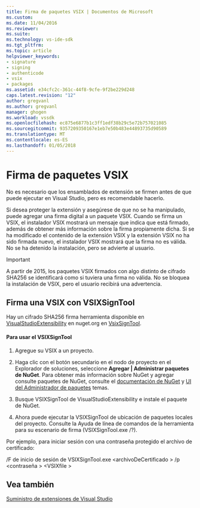 ```yaml
---
title: Firma de paquetes VSIX | Documentos de Microsoft
ms.custom: 
ms.date: 11/04/2016
ms.reviewer: 
ms.suite: 
ms.technology: vs-ide-sdk
ms.tgt_pltfrm: 
ms.topic: article
helpviewer_keywords:
- signature
- signing
- authenticode
- vsix
- packages
ms.assetid: e34cfc2c-361c-44f8-9cfe-9f2be229d248
caps.latest.revision: "12"
author: gregvanl
ms.author: gregvanl
manager: ghogen
ms.workload: vssdk
ms.openlocfilehash: ec875e6877b1c3ff1edf38b29c5e72b757021085
ms.sourcegitcommit: 9357209350167e1eb7e50b483e44893735d90589
ms.translationtype: MT
ms.contentlocale: es-ES
ms.lasthandoff: 01/05/2018
---
```

# <a name="signing-vsix-packages"></a>Firma de paquetes VSIX
No es necesario que los ensamblados de extensión se firmen antes de que puede ejecutar en Visual Studio, pero es recomendable hacerlo.  
  
 Si desea proteger la extensión y asegúrese de que no se ha manipulado, puede agregar una firma digital a un paquete VSIX. Cuando se firma un VSIX, el instalador VSIX mostrará un mensaje que indica que está firmado, además de obtener más información sobre la firma propiamente dicha. Si se ha modificado el contenido de la extensión VSIX y la extensión VSIX no ha sido firmada nuevo, el instalador VSIX mostrará que la firma no es válida. No se ha detenido la instalación, pero se advierte al usuario.  
  
> [!IMPORTANT]
>  A partir de 2015, los paquetes VSIX firmados con algo distinto de cifrado SHA256 se identificará como si tuviera una firma no válida. No se bloquea la instalación de VSIX, pero el usuario recibirá una advertencia.  
  
## <a name="signing-a-vsix-with-vsixsigntool"></a>Firma una VSIX con VSIXSignTool  
 Hay un cifrado SHA256 firma herramienta disponible en [VisualStudioExtensibility](http://www.nuget.org/profiles/VisualStudioExtensibility) en nuget.org en [VsixSignTool](http://www.nuget.org/packages/Microsoft.VSSDK.Vsixsigntool).  
  
#### <a name="to-use-the-vsixsigntool"></a>Para usar el VSIXSignTool  
  
1.  Agregue su VSIX a un proyecto.  
  
2.  Haga clic con el botón secundario en el nodo de proyecto en el Explorador de soluciones, seleccione **Agregar &#124; Administrar paquetes de NuGet**.  Para obtener más información sobre NuGet y agregar consulte paquetes de NuGet, consulte el [documentación de NuGet](/NuGet) y [UI del Administrador de paquetes](/NuGet/Tools/Package-Manager-UI) temas.  
  
3.  Busque VSIXSignTool de VisualStudioExtensibility e instale el paquete de NuGet.  
  
4.  Ahora puede ejecutar la VSIXSignTool de ubicación de paquetes locales del proyecto. Consulte la Ayuda de línea de comandos de la herramienta para su escenario de firma (VSIXSignTool.exe /?).  
  
 Por ejemplo, para iniciar sesión con una contraseña protegido el archivo de certificado:  
  
 /F de inicio de sesión de VSIXSignTool.exe \<archivoDeCertificado > /p \<contraseña > \<VSIXfile >  
  
## <a name="see-also"></a>Vea también  
 [Suministro de extensiones de Visual Studio](../extensibility/shipping-visual-studio-extensions.md)